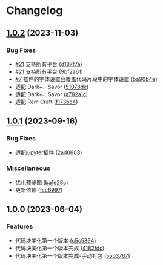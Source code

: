 # Changelog

## [1.0.2](https://github.com/terwer/siyuan-plugin-code-block/compare/v1.0.1...v1.0.2) (2023-11-03)


### Bug Fixes

* [#21](https://github.com/terwer/siyuan-plugin-code-block/issues/21) 支持所有平台 ([d187f7a](https://github.com/terwer/siyuan-plugin-code-block/commit/d187f7a291d65be5b541157457033e10e296d16f))
* [#21](https://github.com/terwer/siyuan-plugin-code-block/issues/21) 支持所有平台 ([9bf2a61](https://github.com/terwer/siyuan-plugin-code-block/commit/9bf2a614bd988f0da351fe01c9c3a3f6388fbb15))
* [#7](https://github.com/terwer/siyuan-plugin-code-block/issues/7) 插件的字体设置会覆盖代码片段中的字体设置 ([ba90b4e](https://github.com/terwer/siyuan-plugin-code-block/commit/ba90b4e5705d413c65fc854f634e79b8eee655cc))
* 适配 Dark+、Savor ([51078de](https://github.com/terwer/siyuan-plugin-code-block/commit/51078de54a1a8b6211563b84f8eec5a4c9c69238))
* 适配 Dark+、Savor ([a782a1c](https://github.com/terwer/siyuan-plugin-code-block/commit/a782a1c07303e61335dfa9c4e4786e30cf78704e))
* 适配 Rem Craft ([f173bc4](https://github.com/terwer/siyuan-plugin-code-block/commit/f173bc40f5abcb60c5f8f7abb0787780176449f1))

## [1.0.1](https://github.com/terwer/siyuan-plugin-code-block/compare/v1.0.0...v1.0.1) (2023-09-16)
### Bug Fixes
* 适配jupyter插件 ([2ad0603](https://github.com/terwer/siyuan-plugin-code-block/commit/2ad06035d0c32d305be71c8e8679aef9de0ba584))
### Miscellaneous
* 优化预览图 ([ba1e28c](https://github.com/terwer/siyuan-plugin-code-block/commit/ba1e28c176015edd39fdf0b16ccd57392fd76208))
* 更新依赖 ([fcc6997](https://github.com/terwer/siyuan-plugin-code-block/commit/fcc6997e8ab0fb6ca5ebba807deb3f7d7049cf8e))
## 1.0.0 (2023-06-04)
### Features
* 代码块美化第一个版本 ([c5c5864](https://github.com/terwer/siyuan-plugin-code-block/commit/c5c58647d923a3a9f6122741284de1aa412415d1))
* 代码块美化第一个版本完成 ([4182fdc](https://github.com/terwer/siyuan-plugin-code-block/commit/4182fdc14825b73d1944bc6039490c91fd5be4b8))
* 代码块美化第一个版本完成-手动打包 ([55b3767](https://github.com/terwer/siyuan-plugin-code-block/commit/55b3767f7fb2390781353fb02fa7839da15fa35e))
